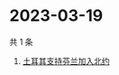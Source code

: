 # 2023-03-19

共 1 条

<!-- BEGIN -->
<!-- 最后更新时间 Sun Mar 19 2023 12:09:18 GMT+0800 (China Standard Time) -->

1. [土耳其支持芬兰加入北约](https://www.zhihu.com/search?q=土耳其支持芬兰加入北约)

<!-- END -->
